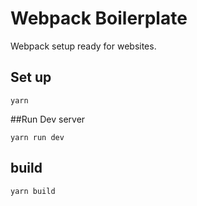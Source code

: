 # Webpack Boilerplate

Webpack setup ready for websites.

## Set up
```
yarn 
```

##Run Dev server

```
yarn run dev
```

## build

```
yarn build
```
